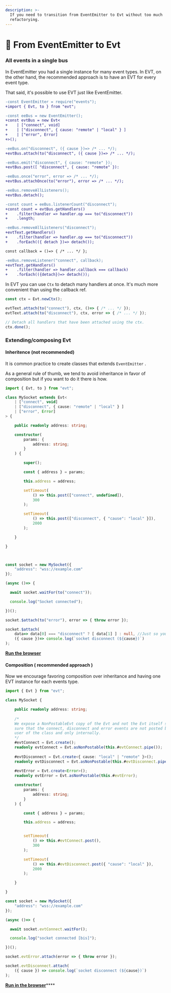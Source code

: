 ```yaml
---
description: >-
  If you need to transition from EventEmitter to Evt without too much
  refactorying.
---
```


# 🔩 From EventEmitter to Evt

### All events in a single bus

In EventEmitter you had a single instance for many event types. In EVT, on the other hand, the recommended approach is to have an EVT for every event type.

That said, it's possible to use EVT just like EventEmitter.

```diff
-const EventEmitter = require("events");
+import { Evt, to } from "evt";

-const eeBus = new EventEmitter();
+const evtBus = new Evt<
+    | ["connect", void]
+    | ["disconnect", { cause: "remote" | "local" } ]
+    | ["error", Error]
+>();

-eeBus.on("disconnect", ({ cause })=> /* ... */);
+evtBus.attach(to("disconnect", ({ cause })=> /* ... */);

-eeBus.emit("disconnect", { cause: "remote" });
+evtBus.post([ "disconnect", { cause: "remote" }):

-eeBus.once("error", error => /* ... */);
+evtBus.attachOnce(to("error"), error => /* ... */);

-eeBus.removeAllListeners();
+evtBus.detach();

-const count = eeBus.listenerCount("disconnect");
+const count = evtBus.getHandlers()
+    .filter(handler => handler.op === to("disconnect"))
+    .length;

-eeBus.removeAllListeners("disconnect");
+evtText.getHandlers()
+    .filter(handler => handler.op === to("disconnect"))
+    .forEach(({ detach })=> detach());

const callback = ()=> { /* ... */ };

-eeBus.removeListener("connect", callback);
+evtText.getHandlers()
+    .filter(handler => handler.callback === callback)
+    .forEach(({detach})=> detach());

```

In EVT you can use `Ctx` to detach many handlers at once. It's much more convenient than using the callback ref.

```typescript
const ctx = Evt.newCtx();  

evtText.attach(to("connect"), ctx, ()=> { /* ... */ });
evtText.attach(to("disconnect"), ctx, error => { /* ... */ });

// Detach all handlers that have been attached using the ctx.
ctx.done();
```

### Extending/composing Evt

#### Inheritence (not recommended)

It is common practice to create classes that extends `EventEmitter` .&#x20;

As a general rule of thumb, we tend to avoid inheritance in favor of composition but if you want to do it there is how.

```typescript
import { Evt, to } from "evt";

class MySocket extends Evt<
    | ["connect", void]
    | ["disconnect", { cause: "remote" | "local" } ]
    | ["error", Error]
> {

    public readonly address: string;

    constructor(
        params: { 
            address: string; 
        }
    ) {

        super();

        const { address } = params;

        this.address = address;

        setTimeout(
            () => this.post(["connect", undefined]),
            300
        );

        setTimeout(
            () => this.post(["disconnect", { "cause": "local" }]),
            2000
        );

    }

}



const socket = new MySocket({ 
    "address": "wss://example.com"
});

(async ()=> {

  await socket.waitFor(to("connect"));

  console.log("Socket connected");

})();

socket.$attach(to("error"), error => { throw error });

socket.$attach(
    data=> data[0] === "disconnect" ? [ data[1] ] : null, //Just so you know this is what the to() operator do
    ({ cause })=> console.log(`socket disconnect (${cause})`)
);
```

****[**Run the browser**](https://stackblitz.com/edit/evt-inheritence-pdzywu?file=index.ts)****

#### Composition ( recommended approach )

Now we encourage favoring composition over inheritance and having one EVT instance for each events type. &#x20;

```typescript
import { Evt } from "evt";

class MySocket {

    public readonly address: string;
    
    /*
    We expose a NonPostableEvt copy of the Evt and not the Evt itself so we make 
    sure that the connect, disconnect and error events are not posted by the 
    user of the class and only internally.
    */
    #evtConnect = Evt.create();
    readonly evtConnect = Evt.asNonPostable(this.#evtConnect.pipe());
    
    #evtDisconnect = Evt.create<{ cause: "local" | "remote" }>();
    readonly evtDisconnect = Evt.asNonPostable(this.#evtDisconnect.pipe());
    
    #evtError = Evt.create<Error>();
    readonly evtError = Evt.asNonPostable(this.#evtError);

    constructor(
        params: { 
            address: string; 
        }
    ) {

        const { address } = params;

        this.address = address;


        setTimeout(
            () => this.#evtConnect.post(),
            300
        );

        setTimeout(
            () => this.#evtDisconnect.post({ "cause": "local" }),
            2000
        );

    }

}

const socket = new MySocket({ 
    "address": "wss://example.com"
});

(async ()=> {

  await socket.evtConnect.waitFor();

  console.log("socket connected [bis]");

})();

socket.evtError.attach(error => { throw error });

socket.evtDisconnect.attach(
    ({ cause }) => console.log(`socket disconnect (${cause})`)
);
```

[**Run in the browser**](https://stackblitz.com/edit/evt-inheritence-mnhwcs?file=index.ts)****
